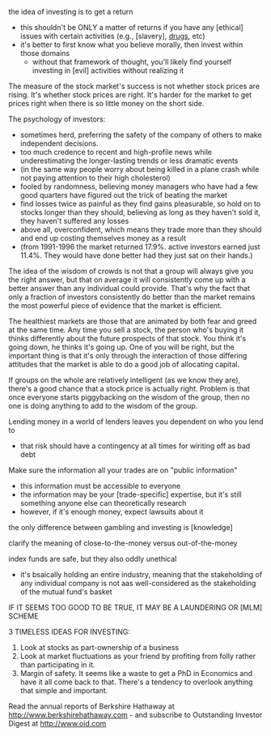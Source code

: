 
the idea of investing is to get a return
- this shouldn't be ONLY a matter of returns if you have any [ethical] issues with certain activities (e.g., [slavery], [drugs](substances), etc)
- it's better to first know what you believe morally, then invest within those domains
  - without that framework of thought, you'll likely find yourself investing in [evil] activities without realizing it

The measure of the stock market's success is not whether stock prices are rising. It's whether stock prices are right. It's harder for the market to get prices right when there is so little money on the short side.

The psychology of investors:
- sometimes herd, preferring the safety of the company of others to make independent decisions.
- too much credence to recent and high-profile news while underestimating the longer-lasting trends or less dramatic events
- (in the same way people worry about being killed in a plane crash while not paying attention to their high cholesterol)
- fooled by randomness, believing money managers who have had a few good quarters have figured out the trick of beating the market
- find losses twice as painful as they find gains pleasurable, so hold on to stocks longer than they should, believing as long as they haven't sold it, they haven't suffered any losses
- above all, overconfident, which means they trade more than they should and end up costing themselves money as a result
- (from 1991-1996 the market returned 17.9%. active investors earned just 11.4%. They would have done better had they just sat on their hands.)

The idea of the wisdom of crowds is not that a group will always give you the right answer, but that on average it will consistently come up with a better answer than any individual could provide. That's why the fact that only a fraction of investors consistently do better than the market remains the most powerful piece of evidence that the market is efficient.

The healthiest markets are those that are animated by both fear and greed at the same time. Any time you sell a stock, the person who's buying it thinks differently about the future prospects of that stock. You think it's going down, he thinks it's going up. One of you will be right, but the important thing is that it's only through the interaction of those differing attitudes that the market is able to do a good job of allocating capital.

If groups on the whole are relatively intelligent (as we know they are), there's a good chance that a stock price is actually right. Problem is that once everyone starts piggybacking on the wisdom of the group, then no one is doing anything to add to the wisdom of the group.

Lending money in a world of lenders leaves you dependent on who you lend to
- that risk should have a contingency at all times for wiriting off as bad debt

Make sure the information all your trades are on "public information"
- this information must be accessible to everyone
- the information may be your [trade-specific] expertise, but it's still something anyone else can theoretically research
- however, if it's enough money, expect lawsuits about it

the only difference between gambling and investing is [knowledge]

clarify the meaning of close-to-the-money versus out-of-the-money

index funds are safe, but they also oddly unethical
- it's bsaically holding an entire industry, meaning that the stakeholding of any individual company is not aas well-considered as the stakeholding of the mutual fund's basket

IF IT SEEMS TOO GOOD TO BE TRUE, IT MAY BE A LAUNDERING OR [MLM] SCHEME

3 TIMELESS IDEAS FOR INVESTING:
1. Look at stocks as part-ownership of a business
2. Look at market fluctuations as your friend by profiting from folly rather than participating in it.
3. Margin of safety.
It seems like a waste to get a PhD in Economics and have it all come back to that. There's a tendency to overlook anything that simple and important.

Read the annual reports of Berkshire Hathaway at http://www.berkshirehathaway.com - and subscribe to Outstanding Investor Digest at http://www.oid.com 
